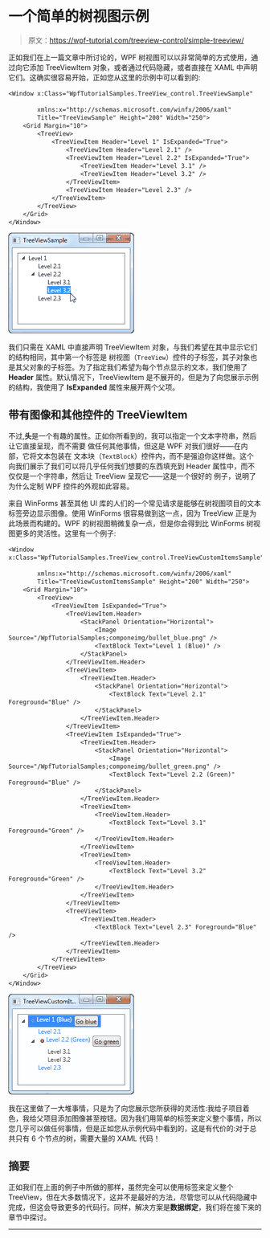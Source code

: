 # 一个简单的树视图示例

> 原文：<https://wpf-tutorial.com/treeview-control/simple-treeview/>

正如我们在上一篇文章中所讨论的，WPF 树视图可以以非常简单的方式使用，通过向它添加 TreeViewItem 对象，或者通过代码隐藏，或者直接在 XAML 中声明它们。这确实很容易开始，正如您从这里的示例中可以看到的:

```
<Window x:Class="WpfTutorialSamples.TreeView_control.TreeViewSample"

        xmlns:x="http://schemas.microsoft.com/winfx/2006/xaml"
        Title="TreeViewSample" Height="200" Width="250">
    <Grid Margin="10">
		<TreeView>
			<TreeViewItem Header="Level 1" IsExpanded="True">
				<TreeViewItem Header="Level 2.1" />
				<TreeViewItem Header="Level 2.2" IsExpanded="True">
					<TreeViewItem Header="Level 3.1" />
					<TreeViewItem Header="Level 3.2" />
				</TreeViewItem>
				<TreeViewItem Header="Level 2.3" />
			</TreeViewItem>
		</TreeView>
	</Grid>
</Window>
```

![](img/5fdea39791e99cf9aa90d7b784305f9b.png "A simple TreeView control with items defined in the markup")

我们只需在 XAML 中直接声明 TreeViewItem 对象，与我们希望在其中显示它们的结构相同，其中第一个标签是 树视图（`TreeView`）控件的子标签，其子对象也是其父对象的子标签。为了指定我们希望为每个节点显示的文本，我们使用了 **Header** 属性。默认情况下，TreeViewItem 是不展开的，但是为了向您展示示例的结构，我使用了 **IsExpanded** 属性来展开两个父项。

## 带有图像和其他控件的 TreeViewItem

不过,**头**是一个有趣的属性。正如你所看到的，我可以指定一个文本字符串，然后让它直接呈现，而不需要 做任何其他事情，但这是 WPF 对我们很好——在内部，它将文本包装在 文本块（`TextBlock`）控件内，而不是强迫你这样做。这个 向我们展示了我们可以将几乎任何我们想要的东西填充到 Header 属性中，而不仅仅是一个字符串，然后让 TreeView 呈现它——这是一个很好的 例子，说明了为什么定制 WPF 控件的外观如此容易。

<input type="hidden" name="IL_IN_ARTICLE">

来自 WinForms 甚至其他 UI 库的人们的一个常见请求是能够在树视图项目的文本标签旁边显示图像。使用 WinForms 很容易做到这一点，因为 TreeView 正是为此场景而构建的。WPF 的树视图稍微复杂一点，但是你会得到比 WinForms 树视图更多的灵活性。这里有一个例子:

```
<Window x:Class="WpfTutorialSamples.TreeView_control.TreeViewCustomItemsSample"

        xmlns:x="http://schemas.microsoft.com/winfx/2006/xaml"
        Title="TreeViewCustomItemsSample" Height="200" Width="250">
	<Grid Margin="10">
		<TreeView>
			<TreeViewItem IsExpanded="True">
				<TreeViewItem.Header>
					<StackPanel Orientation="Horizontal">
						<Image Source="/WpfTutorialSamples;componeimg/bullet_blue.png" />
						<TextBlock Text="Level 1 (Blue)" />
					</StackPanel>
				</TreeViewItem.Header>
				<TreeViewItem>
					<TreeViewItem.Header>
						<StackPanel Orientation="Horizontal">
							<TextBlock Text="Level 2.1" Foreground="Blue" />
						</StackPanel>
					</TreeViewItem.Header>
				</TreeViewItem>
				<TreeViewItem IsExpanded="True">
					<TreeViewItem.Header>
						<StackPanel Orientation="Horizontal">
							<Image Source="/WpfTutorialSamples;componeimg/bullet_green.png" />
							<TextBlock Text="Level 2.2 (Green)" Foreground="Blue" />
						</StackPanel>
					</TreeViewItem.Header>
					<TreeViewItem>
						<TreeViewItem.Header>
							<TextBlock Text="Level 3.1" Foreground="Green" />
						</TreeViewItem.Header>
					</TreeViewItem>
					<TreeViewItem>
						<TreeViewItem.Header>
							<TextBlock Text="Level 3.2" Foreground="Green" />
						</TreeViewItem.Header>
					</TreeViewItem>
				</TreeViewItem>
				<TreeViewItem>
					<TreeViewItem.Header>
						<TextBlock Text="Level 2.3" Foreground="Blue" />
					</TreeViewItem.Header>
				</TreeViewItem>
			</TreeViewItem>
		</TreeView>
	</Grid>
</Window>
```

![](img/937754a3edd0f62b24be2ba32eac1c1b.png "A TreeView control with items defined in the markup, using the Header property for custom content like images")

我在这里做了一大堆事情，只是为了向您展示您所获得的灵活性:我给子项目着色，我给父项目添加图像甚至按钮。因为我们用简单的标签来定义整个事情，所以您几乎可以做任何事情，但是正如您从示例代码中看到的，这是有代价的:对于总共只有 6 个节点的树，需要大量的 XAML 代码！

## 摘要

正如我们在上面的例子中所做的那样，虽然完全可以使用标签来定义整个 TreeView，但在大多数情况下，这并不是最好的方法，尽管您可以从代码隐藏中完成，但这会导致更多的代码行。同样，解决方案是**数据绑定**，我们将在接下来的章节中探讨。

* * *